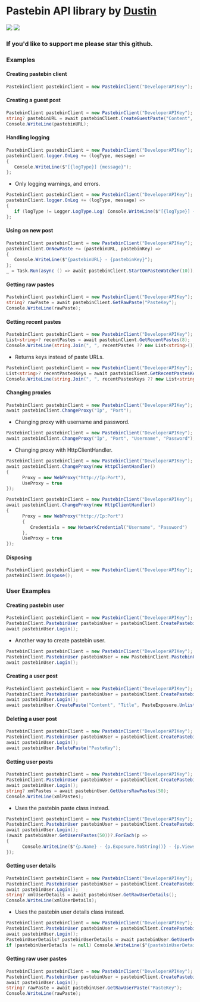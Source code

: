 # Pastebin API library by [Dustin](https://github.com/Dustin21335)

[![](https://img.shields.io/nuget/v/PastebinAPINet.svg?style=for-the-badge)](https://www.nuget.org/packages/PastebinAPINet/)
[![](https://img.shields.io/nuget/dt/PastebinAPINet.svg?style=for-the-badge)](https://www.nuget.org/packages/PastebinAPINet/)

### If you'd like to support me please star this github.

### Examples
#### Creating pastebin client
```csharp
PastebinClient pastebinClient = new PastebinClient("DeveloperAPIKey");
```

#### Creating a guest post
```csharp
PastebinClient pastebinClient = new PastebinClient("DeveloperAPIKey");
string? pastebinURL = await pastebinClient.CreateGuestPaste("Content", "Title", PasteExposure.Unlisted, PasteExpireDate.TenMinutes, PasteFormat.Text);
Console.WriteLine(pastebinURL);
```

#### Handling logging
```csharp
PastebinClient pastebinClient = new PastebinClient("DeveloperAPIKey");
pastebinClient.logger.OnLog += (logType, message) =>
{
   Console.WriteLine($"[{logType}] {message}");
};
```

- Only logging warnings, and errors.
```csharp
PastebinClient pastebinClient = new PastebinClient("DeveloperAPIKey");
pastebinClient.logger.OnLog += (logType, message) =>
{
   if (logType != Logger.LogType.Log) Console.WriteLine($"[{logType}] {message}");
};
```

#### Using on new post
```csharp
PastebinClient pastebinClient = new PastebinClient("DeveloperAPIKey");
pastebinClient.OnNewPaste += (pastebinURL, pastebinKey) =>
{
   Console.WriteLine($"{pastebinURL} - {pastebinKey}");
};        
_ = Task.Run(async () => await pastebinClient.StartOnPasteWatcher(10));
```

#### Getting raw pastes
```csharp
PastebinClient pastebinClient = new PastebinClient("DeveloperAPIKey");
string? rawPaste = await pastebinClient.GetRawPaste("PasteKey");
Console.WriteLine(rawPaste);
```


#### Getting recent pastes
```csharp
PastebinClient pastebinClient = new PastebinClient("DeveloperAPIKey");
List<string>? recentPastes = await pastebinClient.GetRecentPastes(8);
Console.WriteLine(string.Join(", ", recentPastes ?? new List<string>()));
```
- Returns keys instead of paste URLs.
```csharp
PastebinClient pastebinClient = new PastebinClient("DeveloperAPIKey");
List<string>? recentPastesKeys = await pastebinClient.GetRecentPastesKeys(8);
Console.WriteLine(string.Join(", ", recentPastesKeys ?? new List<string>()));
```

#### Changing proxies
```csharp
PastebinClient pastebinClient = new PastebinClient("DeveloperAPIKey");
await pastebinClient.ChangeProxy("Ip", "Port");
```
- Changing proxy with username and password.
```csharp
PastebinClient pastebinClient = new PastebinClient("DeveloperAPIKey");
await pastebinClient.ChangeProxy("Ip", "Port", "Username", "Password");
```

- Changing proxy with HttpClientHandler.
```csharp
PastebinClient pastebinClient = new PastebinClient("DeveloperAPIKey");
await pastebinClient.ChangeProxy(new HttpClientHandler()
{
      Proxy = new WebProxy("http://Ip:Port"),
      UseProxy = true
});
```

```csharp
PastebinClient pastebinClient = new PastebinClient("DeveloperAPIKey");
await pastebinClient.ChangeProxy(new HttpClientHandler()
{
      Proxy = new WebProxy("http://Ip:Port")
      {
         Credentials = new NetworkCredential("Username", "Password")
      },
      UseProxy = true
});
```

#### Disposing
```csharp
PastebinClient pastebinClient = new PastebinClient("DeveloperAPIKey");
pastebinClient.Dispose();
```

### User Examples
#### Creating pastebin user
```csharp
PastebinClient pastebinClient = new PastebinClient("DeveloperAPIKey");
PastebinClient.PastebinUser pastebinUser = pastebinClient.CreatePastebinUser("Username", "Password");
await pastebinUser.Login();
```
- Another way to create pastebin user.
```csharp
PastebinClient pastebinClient = new PastebinClient("DeveloperAPIKey");
PastebinClient.PastebinUser pastebinUser = new PastebinClient.PastebinUser(pastebinClient, "Username", "Password");
await pastebinUser.Login();
```

#### Creating a user post
```csharp
PastebinClient pastebinClient = new PastebinClient("DeveloperAPIKey");
PastebinClient.PastebinUser pastebinUser = pastebinClient.CreatePastebinUser("Username", "Password");
await pastebinUser.Login();
await pastebinUser.CreatePaste("Content", "Title", PasteExposure.Unlisted, PasteExpireDate.TenMinutes, PasteFormat.Text);
```

#### Deleting a user post
```csharp
PastebinClient pastebinClient = new PastebinClient("DeveloperAPIKey");
PastebinClient.PastebinUser pastebinUser = pastebinClient.CreatePastebinUser("Username", "Password");
await pastebinUser.Login();
await pastebinUser.DeletePaste("PasteKey");
```

#### Getting user posts
```csharp
PastebinClient pastebinClient = new PastebinClient("DeveloperAPIKey");
PastebinClient.PastebinUser pastebinUser = pastebinClient.CreatePastebinUser("Username", "Password");
await pastebinUser.Login();
string? xmlPastes = await pastebinUser.GetUsersRawPastes(50);
Console.WriteLine(xmlPastes);
```
- Uses the pastebin paste class instead.
```csharp
PastebinClient pastebinClient = new PastebinClient("DeveloperAPIKey");
PastebinClient.PastebinUser pastebinUser = pastebinClient.CreatePastebinUser("Username", "Password");
await pastebinUser.Login();
(await pastebinUser.GetUsersPastes(50))?.ForEach(p =>
{
      Console.WriteLine($"{p.Name} - {p.Exposure.ToString()} - {p.Views}");
});
```

#### Getting user details
```csharp
PastebinClient pastebinClient = new PastebinClient("DeveloperAPIKey");
PastebinClient.PastebinUser pastebinUser = pastebinClient.CreatePastebinUser("Username", "Password");
await pastebinUser.Login();
string? xmlUserDetails = await pastebinUser.GetRawUserDetails();
Console.WriteLine(xmlUserDetails);
```
- Uses the pastebin user details class instead.
```csharp
PastebinClient pastebinClient = new PastebinClient("DeveloperAPIKey");
PastebinClient.PastebinUser pastebinUser = pastebinClient.CreatePastebinUser("Username", "Password");
await pastebinUser.Login();
PastebinUserDetails? pastebinUserDetails = await pastebinUser.GetUserDetails();
if (pastebinUserDetails != null) Console.WriteLine($"{pastebinUserDetails.Name} - {pastebinUserDetails.Email} - {pastebinUserDetails.AccountType}");
```

#### Getting raw user pastes
```csharp
PastebinClient pastebinClient = new PastebinClient("DeveloperAPIKey");
PastebinClient.PastebinUser pastebinUser = pastebinClient.CreatePastebinUser("Username", "Password");
await pastebinUser.Login();
string? rawPaste = await pastebinUser.GetRawUserPaste("PasteKey");
Console.WriteLine(rawPaste);
```